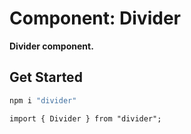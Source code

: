 # Component: Divider

**Divider component.**

## Get Started

```sh
npm i "divider"
```

```
import { Divider } from "divider";
```
